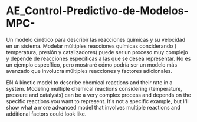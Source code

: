 # AE_Control-Predictivo-de-Modelos-MPC-
Un modelo cinético para describir las reacciones químicas y su velocidad en un sistema. 
Modelar múltiples reacciones químicas conciderando ( temperatura, presión y catalizadores) puede ser un proceso 
muy complejo y depende de reacciones específicas a las que se desea representar. 
No es un ejemplo específico, pero mostraré cómo podría ser un modelo más avanzado que involucra múltiples reacciones y factores adicionales.

EN
A kinetic model to describe chemical reactions and their rate in a system. Modeling multiple chemical reactions considering (temperature, pressure and catalysts) can be a very complex process and depends on the specific reactions you want to represent. It's not a specific example, but I'll show what a more advanced model that involves multiple reactions and additional factors could look like.
